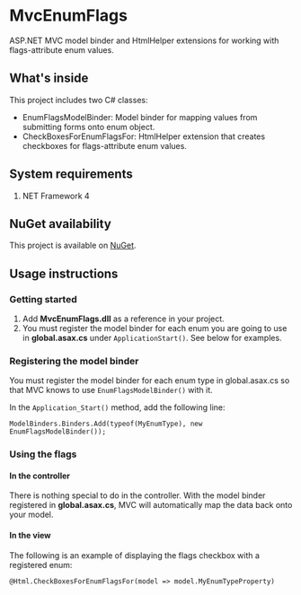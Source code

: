 # MvcEnumFlags
ASP.NET MVC model binder and HtmlHelper extensions for working with flags-attribute enum values.

## What's inside
This project includes two C# classes:
- EnumFlagsModelBinder: Model binder for mapping values from submitting forms onto enum object.
- CheckBoxesForEnumFlagsFor: HtmlHelper extension that creates checkboxes for flags-attribute enum values.

## System requirements
1. NET Framework 4

## NuGet availability
This project is available on [NuGet](https://www.nuget.org/packages/MvcEnumFlags/).

## Usage instructions
### Getting started
1. Add **MvcEnumFlags.dll** as a reference in your project.
2. You must register the model binder for each enum you are going to use in **global.asax.cs** under `ApplicationStart()`.  See below for examples.

### Registering the model binder

You must register the model binder for each enum type in global.asax.cs so that MVC knows to use `EnumFlagsModelBinder()` with it.

In the `Application_Start()` method, add the following line:
```
ModelBinders.Binders.Add(typeof(MyEnumType), new EnumFlagsModelBinder());
```

### Using the flags

#### In the controller

There is nothing special to do in the controller.  With the model binder registered in **global.asax.cs**, MVC will automatically map the data back onto your model.

#### In the view

The following is an example of displaying the flags checkbox with a registered enum:
```
@Html.CheckBoxesForEnumFlagsFor(model => model.MyEnumTypeProperty)
```
